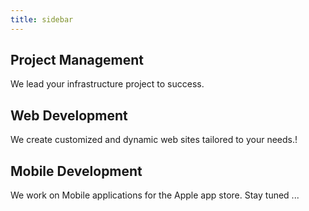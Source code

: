 ```yaml
---
title: sidebar
---
```


## Project Management
We lead your infrastructure project to success.
## Web Development
We create customized and dynamic web sites tailored to your needs.!
## Mobile Development
We work on Mobile applications for the Apple app store. Stay tuned ...

